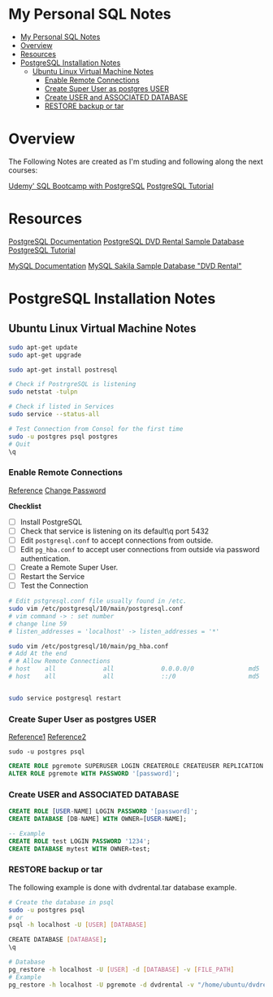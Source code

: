 # My Personal SQL Notes <!-- omit in toc-->
- [My Personal SQL Notes ](#my-personal-sql-notes)
- [Overview](#overview)
- [Resources](#resources)
- [PostgreSQL Installation Notes](#postgresql-installation-notes)
  - [Ubuntu Linux Virtual Machine Notes](#ubuntu-linux-virtual-machine-notes)
    - [Enable Remote Connections](#enable-remote-connections)
    - [Create Super User as postgres USER](#create-super-user-as-postgres-user)
    - [Create USER and ASSOCIATED DATABASE](#create-user-and-associated-database)
    - [RESTORE backup or tar](#restore-backup-or-tar)

# Overview

The Following Notes are created as I'm studing and following along the next courses:

[Udemy' SQL Bootcamp with PostgreSQL](https://www.udemy.com/the-complete-sql-bootcamp/)
[PostgreSQL Tutorial](http://www.postgresqltutorial.com/)

# Resources

[PostgreSQL Documentation]()
[PostgreSQL DVD Rental Sample Database]()
[PostgreSQL Tutorial]()

[MySQL Documentation]()
[MySQL Sakila Sample Database "DVD Rental"]()

# PostgreSQL Installation Notes

## Ubuntu Linux Virtual Machine Notes

```bash
sudo apt-get update
sudo apt-get upgrade

sudo apt-get install postresql

# Check if PostrgreSQL is listening
sudo netstat -tulpn

# Check if listed in Services
sudo service --status-all

# Test Connection from Consol for the first time
sudo -u postgres psql postgres
# Quit
\q
```

### Enable Remote Connections

[Reference](https://blog.bigbinary.com/2016/01/23/configure-postgresql-to-allow-remote-connection.html)
[Change Password](https://serverfault.com/questions/110154/whats-the-default-superuser-username-password-for-postgres-after-a-new-install)

**Checklist**

* [ ] Install PostgreSQL
* [ ] Check that service is listening on its default\q port 5432
* [ ] Edit `postgresql.conf` to accept connections from outside.
* [ ] Edit `pg_hba.conf` to accept user connections from outside via password authentication.
* [ ] Create a Remote Super User.
* [ ] Restart the Service
* [ ] Test the Connection

```bash
# Edit pstgresql.conf file usually found in /etc.
sudo vim /etc/postgresql/10/main/postgresql.conf 
# vim command -> : set number
# change line 59 
# listen_addresses = 'localhost' -> listen_addresses = '*'

sudo vim /etc/postgresql/10/main/pg_hba.conf
# Add At the end
# # Allow Remote Connections
# host    all             all             0.0.0.0/0               md5
# host    all             all             ::/0                    md5


sudo service postgresql restart
```

### Create Super User as postgres USER

[Reference1](https://tableplus.io/blog/2018/10/how-to-create-superuser-in-postgresql.html)
[Reference2](https://support.chartio.com/knowledgebase/creating-a-user-with-p)

```console
sudo -u postgres psql
```

```sql
CREATE ROLE pgremote SUPERUSER LOGIN CREATEROLE CREATEUSER REPLICATION BYPASSRLS;
ALTER ROLE pgremote WITH PASSWORD '[password]';
```

### Create USER and ASSOCIATED DATABASE

```sql
CREATE ROLE [USER-NAME] LOGIN PASSWORD '[password]';
CREATE DATABASE [DB-NAME] WITH OWNER=[USER-NAME];

-- Example
CREATE ROLE test LOGIN PASSWORD '1234';
CREATE DATABASE mytest WITH OWNER=test;

```

### RESTORE backup or tar

The following example is done with dvdrental.tar database example.

```bash
# Create the database in psql
sudo -u postgres psql
# or
psql -h localhost -U [USER] [DATABASE]

CREATE DATABASE [DATABASE];
\q

# Database
pg_restore -h localhost -U [USER] -d [DATABASE] -v [FILE_PATH]
# Example
pg_restore -h localhost -U pgremote -d dvdrental -v "/home/ubuntu/dvdrental.tar"

```